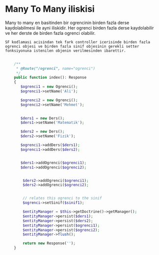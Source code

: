 # Many To Many iliskisi

Many to many en basitinden bir ogrencinin birden fazla derse kaydolabilmesi ile ayni iliskidir. Her ogrenci birden fazla derse kaydolabilir ve her derste de birden fazla ogrenci olabilir. 

`SF kodlamasi acisindan tek fark controller icerisinde birden fazla ogrenci objesi ve birden fazla sinif objesinin gerekli setter fonksiyonuna istenilen objenin verilmesinden ibarettir.`


```php
    
    /**
     * @Route("/ogrenci", name="ogrenci")
     */
    public function index(): Response
    {
       $ogrenci1 = new Ogrenci();
       $ogrenci1->setName('Ali');

       $ogrenci2 = new Ogrenci();
       $ogrenci2->setName('Mehmet');
       

       $ders1 = new Ders();
       $ders1->setName('Matematik');

       $ders2 = new Ders();
       $ders2->setName('Fizik');

       $ogrenci1->addDers($ders1);
       $ogrenci1->addDers($ders2);


       $ders1->addOgrenci($ogrenci1);
       $ders1->addOgrenci($ogrenci2);


        $ders2->addOgrenci($ogrenci1);
        $ders2->addOgrenci($ogrenci2);


        // relates this ogrenci to the sinif
        $ogrenci->setSinif($sinif1);

        $entityManager = $this->getDoctrine()->getManager();
        $entityManager->persist($ders1);
        $entityManager->persist($ders2);
        $entityManager->persist($ogrenci1);
        $entityManager->persist($ogrenci2);
        $entityManager->flush();

        return new Response('');
    }
```
